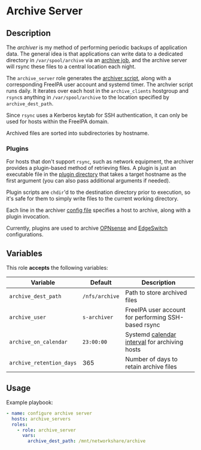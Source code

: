 Archive Server
==============

Description
-----------

The _archiver_ is my method of performing periodic backups of application data.
The general idea is that applications can write data to a dedicated directory in
`/var/spool/archive` via an [archive job](../archive_job), and the archive server
will rsync these files to a central location each night.

The `archive_server` role generates the [archiver script](templates/usr/local/bin/archiver.sh.j2),
along with a corresponding FreeIPA user account and systemd timer. The archvier
script runs daily. It iterates over each host in the `archive_clients` hostgroup
and `rsync`s anything in `/var/spool/archive` to the location specified by
`archive_dest_path`.

Since `rsync` uses a Kerberos keytab for SSH authentication, it can only be used
for hosts within the FreeIPA domain.

Archived files are sorted into subdirectories by hostname.

### Plugins

For hosts that don't support `rsync`, such as network equipment, the archiver
provides a plugin-based method of retrieving files. A plugin is just an
executable file in the [plugin directory](files/usr/local/libexec/archiver/)
that takes a target hostname as the first argument (you can also pass additional
arguments if needed).

Plugin scripts are `chdir`'d to the destination directory prior to execution,
so it's safe for them to simply write files to the current working directory.

Each line in the archiver [config file](templates/etc/archiver.conf.j2) specifies
a host to archive, along with a plugin invocation.

Currently, plugins are used to archive [OPNsense](files/usr/local/libexec/archiver/archive_opnsense)
and [EdgeSwitch](files/usr/local/libexec/archiver/archive_edgeswitch) configurations.


Variables
---------

This role **accepts** the following variables:

Variable                | Default        | Description
------------------------|----------------|------------
`archive_dest_path`     | `/nfs/archive` | Path to store archived files
`archive_user`          | `s-archiver`   | FreeIPA user account for performing SSH-based rsync
`archive_on_calendar`   | `23:00:00`     | Systemd [calendar interval](https://www.freedesktop.org/software/systemd/man/systemd.time.html#Calendar%20Events) for archiving hosts
`archive_retention_days`| 365            | Number of days to retain archive files


Usage
-----

Example playbook:

````yaml
- name: configure archive server
  hosts: archive_servers
  roles:
    - role: archive_server
      vars:
        archive_dest_path: /mnt/networkshare/archive

````

